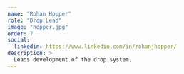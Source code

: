 ```yaml
---
name: "Rohan Hopper"
role: "Drop Lead"
image: "hopper.jpg"
order: 7
social:
  linkedin: https://www.linkedin.com/in/rohanjhopper/
description: >
  Leads development of the drop system.
---
```

